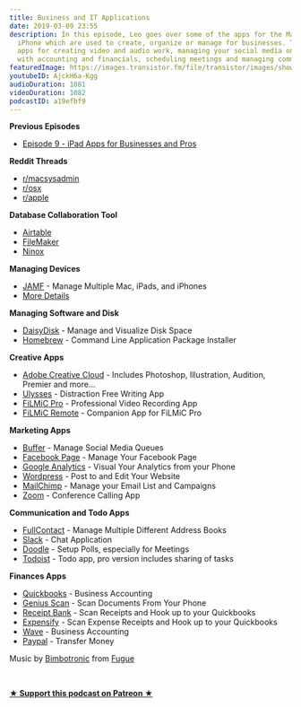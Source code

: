 ```yaml
---
title: Business and IT Applications
date: 2019-03-09 23:55
description: In this episode, Leo goes over some of the apps for the Mac, iPad, and
  iPhone which are used to create, organize or manage for businesses. These include
  apps for creating video and audio work, managing your social media on the go, dealing
  with accounting and financials, scheduling meetings and managing communication.
featuredImage: https://images.transistor.fm/file/transistor/images/show/122/full_1533929410-artwork.jpg
youtubeID: AjckH6a-Kgg
audioDuration: 1081
videoDuration: 1082
podcastID: a19efbf9
---
```

<p><b>Previous Episodes</b></p><ul><li><a href="https://share.transistor.fm/s/a34307ee">Episode 9 - iPad Apps for Businesses and Pros</a></li></ul><p><b>Reddit Threads</b></p><ul>
<li><a href="https://www.reddit.com/r/macsysadmin/comments/av17s3/business_owners_and_admins_what_are_some_mac_apps/">r/macsysadmin</a></li>
<li><a href="https://www.reddit.com/r/osx/comments/av2tbd/business_owners_what_are_some_mac_apps_that_youd/">r/osx</a></li>
<li><a href="https://www.reddit.com/r/apple/comments/av11nr/business_owners_what_are_some_mac_or_ios_apps/">r/apple</a></li>
</ul><p><b>Database Collaboration Tool</b></p><ul>
<li>
<a href="https://airtable.com/invite/r/bhvkyqHU?ref=empowerapps">Airtable</a> </li>
<li>
<a href="https://www.filemaker.com?ref=empowerapps">FileMaker</a> </li>
<li><a href="https://ninoxdb.de/en/">Ninox</a></li>
</ul><p><b>Managing Devices</b></p><ul>
<li>
<a href="https://www.jamf.com?ref=empowerapps">JAMF</a> - Manage Multiple Mac, iPads, and iPhones</li>
<li>
<a href="https://www.reddit.com/r/macsysadmin?ref=empowerapps">More Details</a> </li>
</ul><p><b>Managing Software and Disk</b></p><ul>
<li>
<a href="http://cl.ly/ehYa?ref=empowerapps">DaisyDisk</a> - Manage and Visualize Disk Space</li>
<li>
<a href="https://brew.sh">Homebrew</a> - Command Line Application Package Installer</li>
</ul><p><b>Creative Apps</b></p><ul>
<li>
<a href="https://www.adobe.com?ref=empowerapps">Adobe Creative Cloud</a> - Includes Photoshop, Illustration, Audition, Premier and more...</li>
<li>
<a href="https://ulysses.app?ref=empowerapps">Ulysses</a> - Distraction Free Writing App</li>
<li>
<a href="https://www.filmicpro.com?ref=empowerapps">FiLMiC Pro</a> - Professional Video Recording App</li>
<li>
<a href="https://itunes.apple.com/us/app/filmic-remote/id661488661?ref=empowerapps">FiLMiC Remote</a> - Companion App for FiLMiC Pro</li>
</ul><p><b>Marketing Apps </b></p><ul>
<li>
<a href="https://buffer.com?ref=empowerapps">Buffer</a> - Manage Social Media Queues</li>
<li>
<a href="https://itunes.apple.com/us/app/facebook-pages-manager/id514643583?mt=8&amp;ref=empowerapps">Facebook Page</a> - Manage Your Facebook Page</li>
<li>
<a href="https://itunes.apple.com/us/app/google-analytics/id881599038?mt=8&amp;ref=empowerapps">Google Analytics</a> - Visual Your Analytics from your Phone</li>
<li>
<a href="https://itunes.apple.com/us/app/wordpress/id335703880?mt=8&amp;ref=empowerapps">Wordpress</a> - Post to and Edit Your Website</li>
<li>
<a href="http://eepurl.com/bYTdu5?ref=empowerapps">MailChimp</a> - Manage your Email List and Campaigns</li>
<li>
<a href="https://zoom.us">Zoom</a> - Conference Calling App</li>
</ul><p><b>Communication and Todo Apps</b></p><ul>
<li>
<a href="https://fullcontact.com/a/NKPG99?ref=empowerapps">FullContact</a> - Manage Multiple Different Address Books</li>
<li>
<a href="https://slack.com?ref=empowerapps">Slack</a> - Chat Application</li>
<li>
<a href="https://doodle.com?ref=empowerapps">Doodle</a> - Setup Polls, especially for Meetings</li>
<li>
<a href="https://todoist.com/r/leo_dion_figxjc?ref=empowerapps">Todoist</a> - Todo app, pro version includes sharing of tasks</li>
</ul><p><b>Finances Apps</b></p><ul>
<li>
<a href="https://www.referquickbooks.com/s/Leo012?ref=empowerapps">Quickbooks</a> - Business Accounting</li>
<li>
<a href="https://dl.tglapp.com/genius-scan?ref=empowerapps">Genius Scan</a> - Scan Documents From Your Phone</li>
<li>
<a href="http://ssqt.co/mQdF0Oy?ref=empowerapps">Receipt Bank</a> - Scan Receipts and Hook up to your Quickbooks</li>
<li>
<a href="https://www.expensify.com?ref=empowerapps">Expensify</a> - Scan Expense Receipts and Hook up to your Quickbooks</li>
<li>
<a href="https://www.waveapps.com?ref=empowerapps">Wave</a> - Business Accounting</li>
<li>
<a href="https://www.paypal.com">Paypal</a> - Transfer Money</li>
</ul><p>Music by <a href="https://icons8.com/music/author/bimbotronic">Bimbotronic</a> from <a href="https://icons8.com/music">Fugue</a></p><p><br></p><p><strong><a href="https://www.patreon.com/empowerappsshow" rel="payment" title="★ Support this podcast on Patreon ★">★ Support this podcast on Patreon ★</a></strong></p>
      
